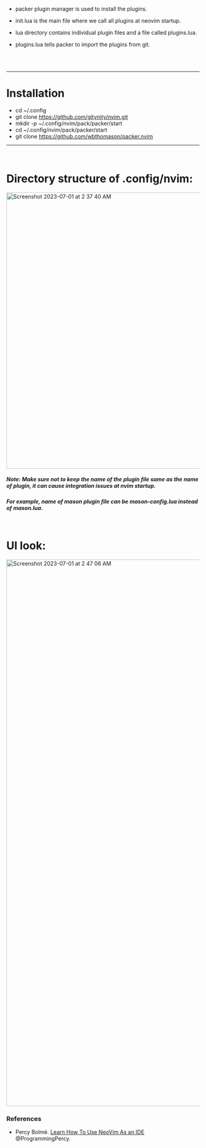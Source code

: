 - packer plugin manager is used to install the plugins.

- init.lua is the main file where we call all plugins at neovim startup.

- lua directory contains individual plugin files and a file called plugins.lua.

- plugins.lua tells packer to import the plugins from git.
 
<br /> 
<br />

---
# Installation

-  cd ~/.config   <!-- cd into your config directory -->
-  git clone https://github.com/gitynity/nvim.git <!-- clone this repo -->
-  mkdir -p ~/.config/nvim/pack/packer/start <!-- Make directory structure like this to setup packer plugin mananger -->
-  cd ~/.config/nvim/pack/packer/start <!-- cd to this location to install clone packer  -->
-  git clone https://github.com/wbthomason/packer.nvim <!-- clone packer repo -->

---
<br />

# Directory structure of .config/nvim:

<img width="721" alt="Screenshot 2023-07-01 at 2 37 40 AM" src="https://github.com/gitynity/nvim-config/assets/23361845/f0646fc5-2bfd-4145-9aee-1781823f7827">








##### Note: Make sure not to keep the name of the plugin file same as the name of plugin, it can cause integration issues at nvim startup. 

##### For example, name of mason plugin file can be mason-config.lua instead of mason.lua. <br /> <br />  <br /> 

# UI look:

<img width="1427" alt="Screenshot 2023-07-01 at 2 47 06 AM" src="https://github.com/gitynity/nvim-config/assets/23361845/80651527-d453-42f1-9643-2a3e0e29e565">


<bre />

### References

- Percy Bolmé. [Learn How To Use NeoVim As an IDE](https://programmingpercy.tech/blog/learn-how-to-use-neovim-as-ide/) @ProgrammingPercy.
